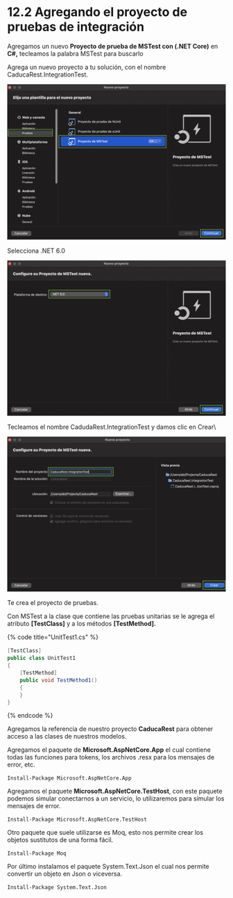 # 12.2 Agregando el proyecto de pruebas de integración

Agregamos un nuevo **Proyecto de prueba de MSTest con (.NET Core)** en **C#,** tecleamos la palabra MSTest para buscarlo

Agrega un nuevo proyecto a tu solución, con el nombre CaducaRest.IntegrationTest.

![](<../.gitbook/assets/image (630).png>)

Selecciona .NET 6.0&#x20;

![](<../.gitbook/assets/image (619).png>)

Tecleamos el nombre CadudaRest.IntegrationTest y damos clic en Crear\


![](<../.gitbook/assets/image (623) (1).png>)

Te crea el proyecto de pruebas.&#x20;

Con MSTest a la clase que contiene las pruebas unitarias se le agrega el atributo **\[TestClass]** y a los métodos **\[TestMethod].**

{% code title="UnitTest1.cs" %}
```csharp
[TestClass]
public class UnitTest1
{
    [TestMethod]
    public void TestMethod1()
    {
    }
}
```
{% endcode %}

Agregamos la referencia de nuestro proyecto **CaducaRest** para obtener acceso a las clases de nuestros modelos.

Agregamos el paquete de **Microsoft.AspNetCore.App** el cual contiene todas las funciones para tokens, los archivos .resx para los mensajes de error, etc.

```
Install-Package Microsoft.AspNetCore.App 
```

Agregamos el paquete **Microsoft.AspNetCore.TestHost**, con este paquete podemos simular conectarnos a un servicio, lo utilizaremos para simular los mensajes de error.

```
Install-Package Microsoft.AspNetCore.TestHost 
```

Otro paquete que suele utilizarse es Moq, esto nos permite crear los objetos sustitutos de una forma fácil.

```
Install-Package Moq
```

Por último instalamos el paquete System.Text.Json el cual nos permite convertir un objeto en  Json o viceversa.

```
Install-Package System.Text.Json 
```
